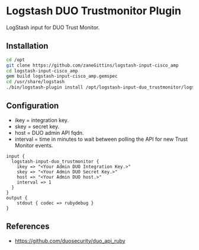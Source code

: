 # Logstash DUO Trustmonitor Plugin

LogStash input for DUO Trust Monitor.

## Installation

```bash
cd /opt
git clone https://github.com/zaneGittins/logstash-input-cisco_amp
cd logstash-input-cisco_amp
gem build logstash-input-cisco_amp.gemspec
cd /usr/share/logstash
./bin/logstash-plugin install /opt/logstash-input-duo_trustmonitor/logstash-input-duo_trustmonitor-1.0.0.gem
```

## Configuration

* ikey = integration key.
* skey = secret key.
* host = DUO admin API fqdn.
* interval = time in minutes to wait between polling the API for new Trust Monitor events.

```
input {
  logstash-input-duo_trustmonitor {
    ikey => "<Your Admin DUO Integration Key.>"
    skey => "<Your Admin DUO Secret Key.>"
    host => "<Your Admin DUO host.>"
    interval => 1
  }
}
output {
    stdout { codec => rubydebug }
}
```

## References

* https://github.com/duosecurity/duo_api_ruby